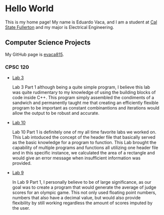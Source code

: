 # Hello World

This is my home page! My name is Eduardo Vaca, and I am a student at [Cal State Fullerton](http://www.fullerton.edu/) and my major is Electrical Engineering.

## Computer Science Projects

My GitHub page is [evaca815](http://github.com/evaca815).
### CPSC 120

* [Lab 3](https://github.com/cpsc-pilot-fall-2022/cpsc-120-lab-03-evaca815.git)

    Lab 3 Part 1 although being a quite simple program, I believe this lab was quite rudimentary to my knowledge of using the building blocks of code inside C++. This program simply assembled the condiments of a sandwich and permanently taught me that creating an efficiently flexible program to be important as constant combinantions and iterations would allow the output to be robust and accurate.

* [Lab 10](https://github.com/cpsc-pilot-fall-2022/cpsc-120-lab-10-jose-h-and-eduardo.git)

    Lab 10 Part 1 is definitely one of my all time favorite labs we worked on. This Lab intoduced the concept of the header file that basically served as the basic knowledge for a program to function. This Lab brought the capability of multiple programs and functions all utilizing one header file and in this specific instance, we calculated the area of a rectangle and would give an error message when insufficient information was provided.

* [Lab 9](https://github.com/cpsc-pilot-fall-2022/cpsc-120-lab-09-eduardo.git)

    In Lab 9 Part 1, I personally believe to be of large significance, as our goal was to create a program that would generate the average of judge scores for an olympic game. This not only used floating point numbers, numbers that also have a decimal value, but would also provide flexibility by still working regardless the amount of scores imputed by the user.

  

